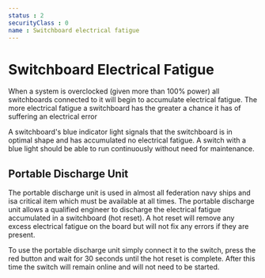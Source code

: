 ```yaml
---
status : 2
securityClass : 0
name : Switchboard electrical fatigue
---
```


# Switchboard Electrical Fatigue

When a system is overclocked (given more than 100% power) all switchboards connected to it will begin to accumulate electrical fatigue. The more electrical fatigue a switchboard has the greater a chance it has of suffering an electrical error

A switchboard's blue indicator light signals that the switchboard is in optimal shape and has accumulated no electrical fatigue. A switch with a blue light should be able to run continuously without need for maintenance. 


## Portable Discharge Unit

The portable discharge unit is used in almost all federation navy ships and isa critical item which must be available at all times. The portable discharge unit allows a qualified engineer to discharge the electrical fatigue accumulated in a switchboard (hot reset). A hot reset will remove any excess electrical fatigue on the board but will not fix any errors if they are present.

To use the portable discharge unit simply connect it to the switch, press the red button and wait for 30 seconds until the hot reset is complete. After this time the switch will remain online and will not need to be started.


                                                                                                                                                                                                                                                                                                                                                                                                                                                                                                                                                                                                                                                                                                                                                                                                                                                                                                                                                                                                                                                                                                                                                                                                                                                                                                                                                                                                                                                                                                                                                                                                                                                                                                                                                                                                                                                                                                                                                                                                                                                                                                                                                                                                              